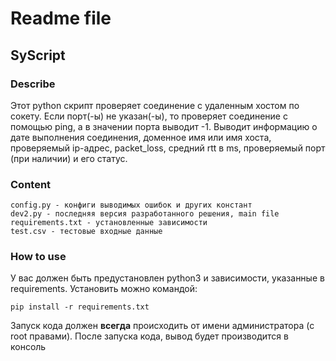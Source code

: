 # Readme file
## SyScript
### Describe
Этот python скрипт проверяет соединение с удаленным хостом по сокету.
    Если порт(-ы) не указан(-ы), то проверяет соединение с помощью ping, а в значении порта выводит -1. 
    Выводит информацию о дате выполнения соединения, доменное имя или имя хоста, проверяемый ip-адрес, packet_loss, средний rtt в ms, проверяемый порт (при наличии) и его статус.
### Content
    config.py - конфиги выводимых ошибок и других констант
    dev2.py - последняя версия разработанного решения, main file
    requirements.txt - установленные зависимости
    test.csv - тестовые входные данные

### How to use
У вас должен быть предустановлен python3 и зависимости, указанные в requirements. Установить можно командой:

    pip install -r requirements.txt

Запуск кода должен **всегда** происходить от имени администратора (с root правами).
После запуска кода, вывод будет производится в консоль

    

    
